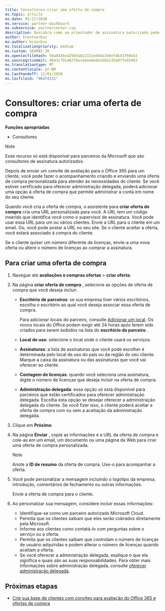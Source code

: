 ```yaml
---
title: Consultores-criar uma oferta de compra
ms.topic: article
ms.date: 05/17/2020
ms.service: partner-dashboard
ms.subservice: partnercenter-csp
description: Descubra como um orientador de assinatura autorizado pode usar o Partner Center para criar uma oferta de compra e uma URL personalizada para incluir em convites de avaliação do Office 365.
author: brentserbus
ms.author: brserbus
ms.localizationpriority: medium
ms.custom: SEOMAY.20
ms.openlocfilehash: 56a8438ad2503ab22151ed4da7e8ef4b43794543
ms.sourcegitcommit: 4043c791402f0acebee6ede160a135e87fe92493
ms.translationtype: MT
ms.contentlocale: pt-BR
ms.lasthandoff: 12/01/2020
ms.locfileid: "96474131"
---
```

# <a name="advisors-create-a-purchase-offer"></a>Consultores: criar uma oferta de compra

 
**Funções apropriadas**

- Consultores


> [!NOTE]
> Esse recurso só está disponível para parceiros da Microsoft que são consultores de assinatura autorizados.

Depois de enviar um convite de avaliação para o Office 365 para um cliente, você pode fazer o acompanhamento criando e enviando uma oferta de compra personalizada para atender às necessidades do cliente. Se você estiver certificado para oferecer administração delegada, poderá adicionar uma opção à oferta de compra que permite administrar a conta em nome do seu cliente.

Quando você cria a oferta de compra, o assistente para **criar oferta de compra** cria uma URL personalizada para você. A URL tem um código inserido que identifica você como o supervisor de assinatura. Você pode usar essa URL para um ou vários clientes. Envie a URL para o cliente em um email. Ou, você pode postar a URL no seu site. Se o cliente aceitar a oferta, você estará associado à compra do cliente.

Se o cliente quiser um número diferente de licenças, envie-a uma nova oferta ou altere o número de licenças ao comprar a assinatura.

## <a name="to-create-a-purchase-offer"></a>Para criar uma oferta de compra

1. Navegue até **avaliações e compras ofertas**  >  **criar oferta**.

2. Na página **criar oferta de compra** , selecione as opções de oferta de compra que você deseja incluir:

    - **Escritório de parceiros**: se sua empresa tiver vários escritórios, escolha o escritório ao qual você deseja associar essa oferta de compra.

        Para adicionar locais do parceiro, consulte [Adicionar um local](manage-locations.md). Os novos locais do Office podem exigir até 24 horas após terem sido criados para serem exibidos na lista do **escritório do parceiro** .

    - **Local de uso**: selecione o local onde o cliente usará os serviços.
    - **Assinaturas**: a lista de assinaturas que você pode escolher é determinada pelo local de uso do país ou da região do seu cliente. Marque a caixa da assinatura ou das assinaturas que você vai oferecer ao cliente.
    - **Contagem de licenças**: quando você seleciona uma assinatura, digite o número de licenças que deseja incluir na oferta de compra.
    - **Administração delegada**: essa opção só está disponível para parceiros que estão certificados para oferecer administração delegada. Escolha esta opção se desejar oferecer a administração delegada do cliente. Se você fizer isso, o cliente poderá aceitar a oferta de compra com ou sem a aceitação da administração delegada.

3. Clique em **Próximo**.

4. Na página **Enviar** , copie as informações e a URL da oferta de compra e cole-as em um email, um documento ou uma página da Web para criar uma oferta de compra personalizada.

    > [!NOTE]
    > Anote a **ID de resumo** da oferta de compra. Use-o para acompanhar a oferta.

5. Você pode personalizar a mensagem incluindo o logotipo da empresa, introdução, comentários de fechamento ou outras informações.

    Envie a oferta de compra para o cliente.

6. Ao personalizar sua mensagem, considere incluir essas informações:

    - Identifique-se como um parceiro autorizado Microsoft Cloud.
    - Permita que os clientes saibam que eles serão cobrados diretamente pela Microsoft.
    - Informe aos clientes como contatá-lo com perguntas sobre o serviço ou a oferta.
    - Permita que os clientes saibam que controlam o número de licenças de usuário adquiridas e podem alterar o número de licenças quando aceitam a oferta.
    - Se você oferecer a administração delegada, explique o que ela significa e quais são as suas responsabilidades. Para obter mais informações sobre administração delegada, consulte [oferecer administração delegada](customers-revoke-admin-privileges.md).

## <a name="next-steps"></a>Próximas etapas

- [Crie sua base de clientes com convites para avaliação do Office 365 e ofertas de compra](advisors-build-your-business.md)